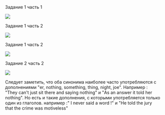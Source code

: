 Задание 1 часть 1

![](https://pp.userapi.com/c844723/v844723121/21e60/YEM994YaML4.jpg)

Задание 1 часть 2

![](https://pp.userapi.com/c844723/v844723710/279f1/9qSNEGMznHs.jpg)


Задание 1 часть 2

![](https://sun9-4.userapi.com/c840728/v840728522/6e179/3gF5GiuIYWA.jpg)

Задание 2 часть 2

![](https://sun9-7.userapi.com/c840728/v840728522/6e187/MRuo7duVbSo.jpg)

Следует заметить, что оба синонима наиболее часто употребляются с дополнениями "er, nothing, something, thing, night, joe". Например : "They can't just sit there and saying nothing" и "As an answer it told her nothing". Но есть и такие дополнения, с которыми употребляется только один из глаголов. например :" I never said a word !" и "He told the jury that the crime was motiveless"

